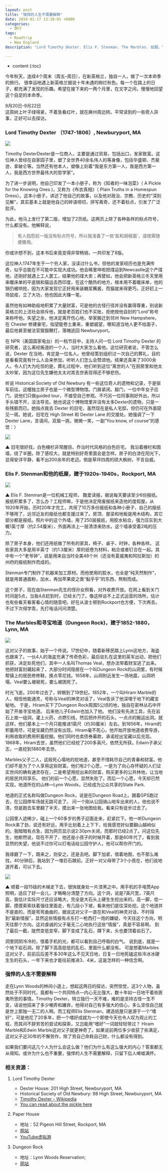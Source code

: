 ```yaml
---
layout: post
title: "强悍的人生不需要解释"
date: 2018-01-17 13:30:01 +0800
categories:
  - 旅行
tags:
  - Roadtrip 
  - New England
description: "Lord Timothy Dexter. Elis F. Stenman. The Marbles. 如题。"

---
```

* content
{:toc}


今年秋天，连续4个周末（周五–周日），在新英格兰，独自一人，做了一次本命季的旅行。
很幸运地遇上新英格兰据说十年未遇的绚烂秋色。每一个在路上的日子，都充满了发现的乐趣。希望在接下来的一两个月里，在文字之间，慢慢地回望这个自足的本命季。

9月20日-9月22日  
这周树上叶子绿得紧，不着急看红叶，就在麻州周边转。平常读到的一些奇人异事，正好可以去探访。

### Lord Timothy Dexter （1747-1806）, Newburyport, MA
![](http://image.helenysli.top/helenysli131201TimothyDexter.jpg)

Timothy DexterDexter是一位商人，主要是通过贸易，包括出口，发家致富。这位神人曾经在自家园子里，塑了全世界40余名伟人的等身像，包括华盛顿、杰斐逊、拿破仑等。当然还有他本人，塑像上刻着“我是东方第一人，我是西方第一人，我是西方世界最伟大的哲学家”。 

为了进一步说明，他自己印发了一本小册子，称为《知者的一味泡菜》（ A Pickle for the Knowing Ones )，又称为《布衣真相》（ Plain Truths in a Homespun Dress）。这本小册子，讲述了他自己的故事，以及他对政治、宗教、历史的“深刻见解”，其实基本上就是他自己的碎语唠叨，拼写离奇，还不着标点，引发了广泛批评。

为此，他马上发行了第二版，增加了2页纸。这两页上除了各种各样的标点符号，什么都没有。他解释说，
> 有人抱怨前一版没有标点符号，所以我准备了一些‘盐和胡椒面’，请按需随便撒用。

你或许想不到，这本书后来竟变得非常畅销，一共印发了8版。

这位神人1747年生于一个穷人家，没读过什么书，但他的发家经历也是充满传奇，似乎总能在不可能中实现大成功。他会稀里哗啦把煤运到Newcastle这个产煤地，还刚好就遇上工人罢工，结果他的煤大卖；再譬如，他会把新英格兰冬天里用来暖床单的平底锅和猫运去西印度，在这个酷热的地方，根本用不着暖床单，他的锅仍被哄抢，因为大家发现它正好用来装糖浆蘸酱，而猫就来得更巧，正好赶上一场鼠疫，立了大功，他也因此大赚一笔。

虽然他有如神助般地积累了大量财富，可是他的古怪行径并没有赢得尊重，别说新英格兰的上流社会排斥他，就是老百姓们也不买账，拒绝按他自封的“Lord”称号来称呼他。失望之余，他决定离开伤心地，举家搬迁到邻州 New Hampshere，在 Chester 修建豪宅，指望能卷土重来，重塑威望，哪知道当地人更不给面子，最后他甚至被法官狠狠鞭打，落魄逃回 Newburyport。

在 NPR（美国国家电台）的一档节目中，主持人问一位 Lord Timothy Dexter 的研究者，这么离经叛道的一个人，当时大家怎么看他。这位研究者说，不管怎么说，Dexter 在当地，肯定是一位名人。他曾经策划组织过一次自己的葬礼，目的是看看究竟有什么人会来参加，听听人们怎么会赞颂他。结果还真来了3000余人。令人们大为吃惊的是，葬礼过程中，他们听到这位“离世的人”在厨房里和他太太吵架，因为这位先生嫌他太太对其去世表现得还不够悲伤。

听说 Historical Society of Old Newbury 有一些这位奇人的遗物和记录，于是驱车前往。这幢独立房子也是一个微型博物馆。门扉紧闭。敲门，一位中年女子应门，说他们只做guided tour，不接受自己参观。不巧另一位同事刚好外出，所以手头错不开，没法导览。她也说这个博物馆里并没有太多Dexter的遗物，只是一些残骸而已。她指点我去 Dexter 的旧宅，虽然现在是私人宅邸，但仍可在外面窥见一斑。她说，旧宅在 High Street 和 Dexter Lane 的交接处。她强调了一下 Dexter Lane，言语间，双眉一挑，微微一笑，一副“You know, of course”的感觉：）

![](http://image.helenysli.top/JRUCJ45W2S06Fhelenysli131201TimothyDexterHouse.jpg)


▲ 旧宅很好找，白色栅栏非常醒目。乔治时代风格的白色巨宅。 我沿着栅栏和围墙，绕了半圈，除了感叹大，就是特别好奇里面会是怎样。房子的白漆在阳光下，显得安详平静，看不出200余年的老迈。倒是草坪四周的硕大枫树，不言自威。




### Elis F. Stenman和他的纸屋，建于1920s-1940s，Rockport, MA
![](http://image.helenysli.top/helenysli131201ElisStenman.jpg)

▲ Elis F. Stenman是一位机械工程师， 酷爱读报，据说每天要读至少6份报纸。报纸积累多了，怎么办？工程师嘛，于是他决定用废报纸来造他的度假屋。从1920年开始，历时20年才完工，共用了10万多份报纸和各种小册子，自己的报纸不够用了，远邻近友的报纸也都支援过来了。房顶、屋梁和地板是用木结构，其它部分都是报纸。照片中的这个外墙，用了250层报纸，用胶水粘合，强力压实到大概1英寸厚（约2.54厘米），外面再涂上一层清漆来防水。这个墙承受着2吨的压力。

除了房子本身，他们还用纸做了所有的家具，椅子、桌子、时钟，各种各样。 这些家具大多是用半英寸（约1.3厘米）厚的纸卷为材料，粘合或者钉合在一起。其中有一个“老爷钟”，说是用来自当时全美48个州（还没有夏威夷和阿拉斯加）的州府的报纸制作而成的。

Stenman专门制作了机器来加工原材。而他使用的胶水，也全是“纯天然制作”，就是用普通面粉，加水，再加苹果皮之类“黏乎乎”的东西，熬制而成。

这个房子，现在由Stenman先生的侄孙女照看，对外收费开放。在网上看到关门时间是5点，当我4点赶到时，已经关门了。像这样谈不上正式运营的场所，估计也有些看天看客看心情的随意吧。好在从波士顿到Rockport也方便，下次再去。不过下次得学乖，先打电话问问清楚。

### The Marbles和寻宝地道（Dungeon Rock)，建于1852-1880，Lynn, MA

![](http://image.helenysli.top/helenysli131201DungeonRock.jpg)

这对父子的故事，始于一个传说。17世纪中，随着新移民踏上Lynn这地方，海盗也跟来了。一伙4人的海盗充满了传奇色彩，最后驻扎在这里的英军出动，把他们抓获，决定处死他们，其中一人名叫Thomas Veal，想办法带着财宝逃了出来。他把财富封藏起来了，大部分时间隐居在一个叫Dungeon Rock的山洞里，有时候帮镇上的居民修修鞋，换点零花钱。1658年，山洞附近发生一场地震，山洞坍塌，Veal要么被砸死，要么被困死了。

时光飞逝。200年过去了，转眼到了19世纪。1852年，一个叫Hiram Marble的人，相信他能通灵，号称与Veal的神灵对话了，Veal告诉了他深埋于地下的藏宝秘地。 于是，Hiram买下了Dungeon Rock周围5公顷的地，独自在密林丛石中开始了开凿寻宝地道。 后来他儿子Edwin也加入了他。 他们没有先进工具，先在岩石上凿一组洞，灌上火药，点燃引线，然后把炸开的石头，一点点的搬运出洞。就这样，他们基本上一个月只能推进1英尺（约30厘米）左右。到1856年，Hiram的积蓄用尽，可是宝藏仍然没有出现。Hiram毫不死心，他开始开放地道收费导游，利用收取的费用积蓄挖掘。他们同时也卖债券募款，承诺挖出宝藏以后兑现。1868年，Hiram去世，虽然他们已经挖了200多英尺，依然无所获。Edwin子承父志，一直挖到1880年去世。

Marbles父子二人，这般死心塌地的挖地道，甚至不惜耗尽自己的青春和财富。他们却不是为了个人享用这些财富。他们有2个心愿，一是为了向心存怀疑的人们证实世间的确有通灵存在，二是希望用挖出来的财富，购买更多的公共林地，让当地的居民共同享乐。 他们的前一个心愿，显然失败了。而后一个心愿，今天却已然实现。地道所在的山林—Lynn Woods，已经成为公众共享的State Park.

地道的正式名称叫做Dungeon Rock，说是在Dungeon Road上。跟着GPS跑过去，在公园停车场就无路可走了。 问一个刚从公园骑山地车出来的人，他也说不清，但是跑去车里翻了半天，摸出来一张地图给我。看来只有徒步过去了。

公园里人迹稀少，碰上一个60多岁的男子迎面走来，赶紧拦下。他一听Dungeon Rock来了劲，说还有好远，用手比划着上上下下，给我感觉好似要翻山越岭似的。我暗暗有点急，因为网页显示说2:30pm关闭，而那时已经2点了。问这位先生，他断然说，现在不开了，他还是小孩子的时候开着，那是60年代了。看到我显然的失望，他说不过你可以打电话给公园守护人，他可以帮你开门的。

我琢磨了一下，既来之，则安之。还是去吧。脚下加紧，借着地图，也不那么难找，40分钟后，我站到了一堆巨石跟前。正好一对父母带了3个小孩在，他们说地道开着，可以下去。

![](http://image.helenysli.top/helenysli131201DungeonRockTunnel.jpg)

▲  顺着一段15级的木梯走下去，很快就身处一片漆黑之中。用手机的手电筒App照明，适应了好一会儿，才略略分清楚了方向。这个洞，说是7英尺宽，7英尺高，我估计实际尺寸还应该略大，完全是大石头上硬生生挖出来的。高一脚，低一脚，摸摸索索扶着强往里面走，有几段小下坡，看来他们是往深处挖。这个地道并不是直的，而是弯弯曲曲的，据说这对父子一直在和Veal的神灵对话，不时得到“最新情报”，显然这些情报有点东打一枪西打一炮的嫌疑，今天往这个方向，明天往那个方向。这对虔诚的父子毫无二心地执行这些“情报”，真是不容易啊。 到了最后一截，陡然变低变窄，脚下变成了乱石，蹲下来，头也要顶着岩石了。

洞里阴阴冷冷的，借着手机的光，都可以看到自己呼吸的白气。 说到底，就是一个地下岩石洞，除了脚下高高低低的乱石，里面什么都没有。 可是想着Marbles这对父子，前前后后差不多30年这么不见天日地，日复一日地死磕这些冷冰冰硬生生的石头，一年下来也才能往前推进3、4米，这是怎样的一种信念啊。

### 强悍的人生不需要解释

走在Lynn Woods的林间小道上，想起这两日的探访，突然惊觉，这3个人物，虽然处于不同时代，竟都有一个共同特点—内心无比强大，数十年如一日地干着些匪夷所思的事情。Timothy Dexter，特立独行一天不难，难的是坚持古怪一生不变，话说他招来了多少嘲弄和嫌弃，他得对自己有多强大的信心，多么坚信自己就是世上那独一无二的人啊。而工程师Elis Stenman，建造纸屋只是源于一个“嗜好”，可是他花了20多年，把一个嗜好成就为一个即使今天也令人叹为观止的工程，而其间不辞劳苦的尝试和探索，又岂能用“嗜好”一词就轻轻带过？ Hiram Marble和Edwin Marble这对父子就更神奇了。如果说前两位多少收获了些满足，这对父子近30年的不懈劳作，除了劳自己命耗自己财，什么都没有得到。

如果我们要问这几个人为什么会这么做？他们为什么有这么强大的内心？答案都无从得知。或许为什么也不重要，强悍的人生不需要解释，只留下后人唏嘘满怀。

### 相关资源：

1. Lord Timothy Dexter

	- Dexter House: 201 High Street, Newburyport, MA
	- Historical Society of Old Newbury: 98 High Street, Newburyport, MA
	- [Timothy Dexter - Wikipedia](https://en.wikipedia.org/wiki/Timothy_Dexter)
	- [You can read about the pickle here](http://www.lordtimothydexter.com/)

2. Paper House

	- 地址：52 Pigeon Hill Street, Rockport, MA
	- [网站](http://www.paperhouserockport.com/about.html)
	- [YouTube虚拟游](http://www.youtube.com/watch?v=5XIsDnz_xmI)

3. Dungeon Rock

	- 地址：Lynn Woods Reservation;
	- [网站](http://www.flw.org/landmarks.html#dungeon_rock)
